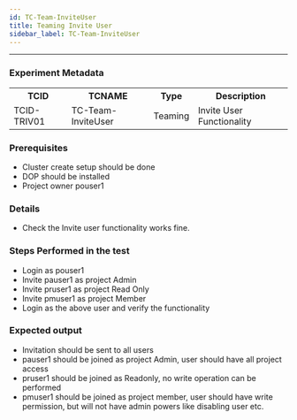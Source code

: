 ```yaml
---
id: TC-Team-InviteUser
title: Teaming Invite User
sidebar_label: TC-Team-InviteUser
---
```

------


### Experiment Metadata

<table>
  <tr>
    <th> TCID </th>
    <th> TCNAME </th>
    <th> Type </th>
    <th> Description </th>
  </tr>
  <tr>
    <td> TCID-TRIV01 </td>
    <td> TC-Team-InviteUser </td>
    <td> Teaming </td>
    <td> Invite User Functionality </td>
  </tr>
</table>

### Prerequisites
- Cluster create setup should be done
- DOP should be installed
- Project owner pouser1


### Details
- Check the Invite user functionality works fine.

### Steps Performed in the test

- Login as pouser1
- Invite pauser1 as project Admin
- Invite pruser1 as project Read Only
- Invite pmuser1 as project Member
- Login as the above user and verify the functionality


### Expected output

- Invitation should be sent to all users
- pauser1 should be joined as project Admin, user should have all project access
- pruser1 should be joined as Readonly, no write operation can be performed
- pmuser1 should be joined as project member, user should have write permission, but will not have admin powers like disabling user etc.
